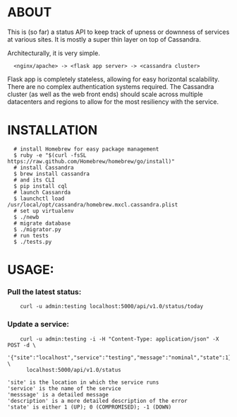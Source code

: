 # ABOUT
  This is (so far) a status API to keep track of upness or downness of services
  at various sites.  It is mostly a super thin layer on top of Cassandra.

  Architecturally, it is very simple.

```
  <nginx/apache> -> <flask app server> -> <cassandra cluster>
```

  Flask app is completely stateless, allowing for easy horizontal scalability.
  There are no complex authentication systems required. The Cassandra cluster
  (as well as the web front ends) should scale across multiple datacenters
  and regions to allow for the most resiliency with the service.

# INSTALLATION
```
  # install Homebrew for easy package management
  $ ruby -e "$(curl -fsSL https://raw.github.com/Homebrew/homebrew/go/install)"
  # install Cassandra
  $ brew install cassandra
  # and its CLI
  $ pip install cql
  # launch Cassanrda
  $ launchctl load /usr/local/opt/cassandra/homebrew.mxcl.cassandra.plist
  # set up virtualenv
  $ ./newb
  # migrate database
  $ ./migrator.py
  # run tests
  $ ./tests.py
```

# USAGE:

###  Pull the latest status:

```
    curl -u admin:testing localhost:5000/api/v1.0/status/today
```

###  Update a service:

```
    curl -u admin:testing -i -H "Content-Type: application/json" -X POST -d \
      '{"site":"localhost","service":"testing","message":"nominal","state":1}' \
      localhost:5000/api/v1.0/status
```

    'site' is the location in which the service runs
    'service' is the name of the service
    'messsage' is a detailed message
    'description' is a more detailed description of the error
    'state' is either 1 (UP); 0 (COMPROMISED); -1 (DOWN)


